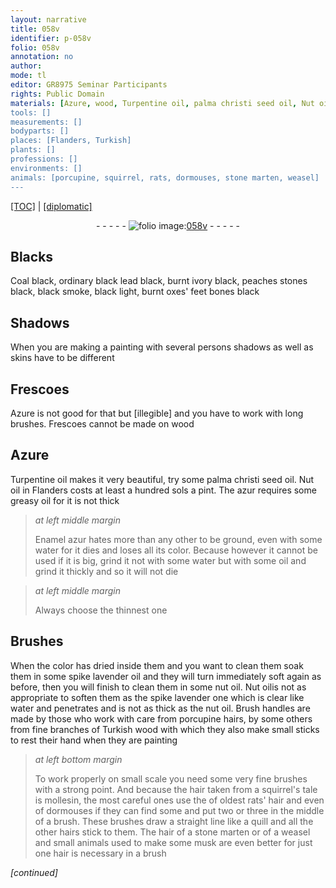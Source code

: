 ```yaml
---
layout: narrative
title: 058v
identifier: p-058v
folio: 058v
annotation: no
author:
mode: tl
editor: GR8975 Seminar Participants
rights: Public Domain
materials: [Azure, wood, Turpentine oil, palma christi seed oil, Nut oil, azur, oil, Enamel azur, water, spike lavender oil, nut oil, spike lavender, hair, rats' hair, hairs, hair of a stone marten, musk]
tools: []
measurements: []
bodyparts: []
places: [Flanders, Turkish]
plants: []
professions: []
environments: []
animals: [porcupine, squirrel, rats, dormouses, stone marten, weasel]
---
```


<p><a href="{{ site.baseurl }}/translation/">[TOC]</a> | <a href="{{ site.baseurl }}/_texts/p-058v_tc.md/">[diplomatic]</a></p><div class="folio" align="center">- - - - - <a href="http://gallica.bnf.fr/ark:/12148/btv1b10500001g/f122.item." target="_blank"><img src="https://cu-mkp.github.io/2017-workshop-edition/assets/photo-icon.png" alt="folio image: " style="display:inline-block; margin-bottom:-3px;"/>058v</a> - - - - - </div>  
  

## Blacks

 
Coal black, ordinary black lead black, burnt ivory black, peaches stones black, black smoke, black light, burnt oxes' feet bones black

 
  

## Shadows

 
When you are making a painting with several persons shadows as well as skins have to be different

 
  

## Frescoes 

 
<span class="m">Azure</span> is not good for that but [illegible] and you have to work with long brushes. Frescoes cannot be made on <span class="m">wood</span>

 
  

## <span class="m">Azure</span>

 
<span class="m">Turpentine oil</span> makes it very beautiful, try some <span class="m">palma christi seed oil</span>. <span class="m">Nut oil</span> in <span class="pl">Flanders</span> costs at least a hundred sols a pint. The <span class="m">azur</span> requires some greasy <span class="m">oil</span> for it is not thick
 
> *at left middle margin*
> 
> 
>   <span class="m">Enamel azur</span> hates more than any other to be ground, even with some <span class="m">water</span> for it dies and loses all its color. Because however it cannot be used if it is big, grind it not with some water but with some oil and grind it thickly and so it will not die
 
> *at left middle margin*
> 
> 
>   Always choose the thinnest one
 
 
  

## Brushes 

 
When the color has dried inside them and you want to clean them soak them in some <span class="m">spike lavender oil</span> and they will turn immediately soft again as before, then you will finish to clean them in some <span class="m">nut oil</span>. <span class="m">Nut oil</span>is not as appropriate to soften them as the <span class="m">spike lavender</span> one which is clear like water and penetrates and is not as thick as the <span class="m">nut oil</span>. Brush handles are made by those who work with care from <span class="al">porcupine</span> hairs, by some others from fine branches of <span class="pl">Turkish</span> <span class="m">wood</span> with which they also make small sticks to rest their hand when they are painting
 
> *at left bottom margin*
> 
> 
>   To work properly on small scale you need some very fine brushes with a strong point. And because the <span class="m">hair</span> taken from a <span class="al">squirrel</span>'s tale is mollesin, the most careful ones use the of oldest <span class="m"><span class="al">rats</span>' hair</span> and even of <span class="al">dormouses</span> if they can find some and put two or three in the middle of a brush. These brushes draw a straight line like a quill and all the other <span class="m">hairs</span> stick to them. The <span class="m">hair of a <span class="al">stone marten</span></span> or of a <span class="al">weasel</span> and small animals used to make some <span class="m">musk</span> are even better for just one <span class="m">hair</span> is necessary in a brush
 
*[continued]*
 
